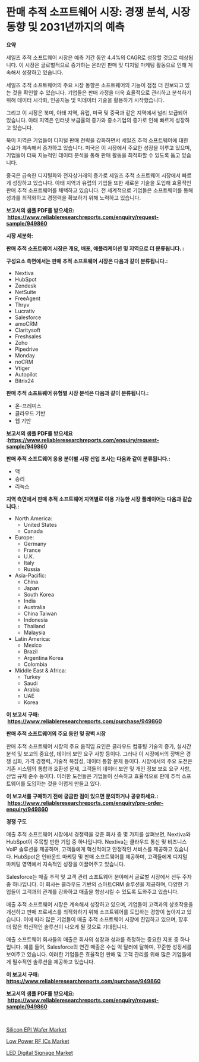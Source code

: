 <p><h1>판매 추적 소프트웨어 시장: 경쟁 분석, 시장 동향 및 2031년까지의 예측</h1></p><p><strong>요약</strong></p>
<p><p>세일즈 추적 소프트웨어 시장은 예측 기간 동안 4.4%의 CAGR로 성장할 것으로 예상됩니다. 이 시장은 글로벌적으로 증가하는 온라인 판매 및 디지털 마케팅 활동으로 인해 계속해서 성장하고 있습니다.</p><p>세일즈 추적 소프트웨어의 주요 시장 동향은 소프트웨어의 기능이 점점 더 진보되고 있는 것을 확인할 수 있습니다. 기업들은 판매 과정을 더욱 효율적으로 관리하고 분석하기 위해 데이터 시각화, 인공지능 및 빅데이터 기술을 활용하기 시작했습니다.</p><p>그리고 이 시장은 북미, 아태 지역, 유럽, 미국 및 중국과 같은 지역에서 널리 보급되어 있습니다. 아태 지역은 인터넷 보급률의 증가와 중소기업의 증가로 인해 빠르게 성장하고 있습니다.</p><p>북미 지역은 기업들이 디지털 판매 전략을 강화하면서 세일즈 추적 소프트웨어에 대한 수요가 계속해서 증가하고 있습니다. 미국은 이 시장에서 주요한 성장을 이루고 있으며, 기업들이 더욱 지능적인 데이터 분석을 통해 판매 활동을 최적화할 수 있도록 돕고 있습니다.</p><p>중국은 급속한 디지털화와 전자상거래의 증가로 세일즈 추적 소프트웨어 시장에서 빠르게 성장하고 있습니다. 아태 지역과 유럽의 기업들 또한 새로운 기술을 도입해 효율적인 판매 추적 소프트웨어를 채택하고 있습니다. 전 세계적으로 기업들은 소프트웨어를 통해 성과를 최적화하고 경쟁력을 확보하기 위해 노력하고 있습니다.</p></p>
<p><strong>보고서의 샘플 PDF를 받으세요: &nbsp;<a href="https://www.reliableresearchreports.com/enquiry/request-sample/949860">https://www.reliableresearchreports.com/enquiry/request-sample/949860</a></strong></p>
<p><strong>시장 세분화:</strong></p>
<p><strong> 판매 추적 소프트웨어 시장은 개요, 배포, 애플리케이션 및 지역으로 더 분류됩니다. :</strong></p>
<p><strong>구성요소 측면에서는 판매 추적 소프트웨어 시장은 다음과 같이 분류됩니다.:</strong></p>
<p><ul><li>Nextiva</li><li>HubSpot</li><li>Zendesk</li><li>NetSuite</li><li>FreeAgent</li><li>Thryv</li><li>Lucrativ</li><li>Salesforce</li><li>amoCRM</li><li>Claritysoft</li><li>Freshsales</li><li>Zoho</li><li>Pipedrive</li><li>Monday</li><li>noCRM</li><li>Vtiger</li><li>Autopilot</li><li>Bitrix24</li></ul></p>
<p><strong> 판매 추적 소프트웨어 유형별 시장 분석은 다음과 같이 분류됩니다.:</strong></p>
<p><ul><li>온-프레미스</li><li>클라우드 기반</li><li>웹 기반</li></ul></p>
<p><strong>보고서의 샘플 PDF를 받으세요 :<a href="https://www.reliableresearchreports.com/enquiry/request-sample/949860">https://www.reliableresearchreports.com/enquiry/request-sample/949860</a></strong></p>
<p><strong> 판매 추적 소프트웨어 응용 분야별 시장 산업 조사는 다음과 같이 분류됩니다.:</strong></p>
<p><ul><li>맥</li><li>승리</li><li>리눅스</li></ul></p>
<p><strong>지역 측면에서 판매 추적 소프트웨어 지역별로 이용 가능한 시장 플레이어는 다음과 같습니다.:</strong></p>
<p><ul>
    <li>
        North America:
        <ul>
            <li>United States</li>
            <li>Canada</li>
        </ul>
    </li>
    <li>
        Europe:
        <ul>
            <li>Germany</li>
            <li>France</li>
            <li>U.K.</li>
            <li>Italy</li>
            <li>Russia</li>
        </ul>
    </li>
    <li>
        Asia-Pacific:
        <ul>
            <li>China</li>
            <li>Japan</li>
            <li>South Korea</li>
            <li>India</li>
            <li>Australia</li>
            <li>China Taiwan</li>
            <li>Indonesia</li>
            <li>Thailand</li>
            <li>Malaysia</li>
        </ul>
    </li>
    <li>
        Latin America:
        <ul>
            <li>Mexico</li>
            <li>Brazil</li>
            <li>Argentina Korea</li>
            <li>Colombia</li>
        </ul>
    </li>
    <li>
        Middle East & Africa:
        <ul>
            <li>Turkey</li>
            <li>Saudi</li>
            <li>Arabia</li>
            <li>UAE</li>
            <li>Korea</li>
        </ul>
    </li>
    </ul></p>
<p><strong>이 보고서 구매: &nbsp;<a href="https://www.reliableresearchreports.com/purchase/949860">https://www.reliableresearchreports.com/purchase/949860</a></strong></p>
<p><strong>판매 추적 소프트웨어의 주요 동인 및 장벽 시장</strong></p>
<p><p>판매 추적 소프트웨어 시장의 주요 움직임 요인은 클라우드 컴퓨팅 기술의 증가, 실시간 분석 및 보고의 중요성, 데이터 보안 요구 사항 등이다. 그러나 이 시장에서의 장벽은 경쟁 심화, 가격 경쟁력, 기술적 복잡성, 데이터 통합 문제 등이다. 시장에서의 주요 도전은 기존 시스템의 통합과 호환성 문제, 고객들의 데이터 보안 및 개인 정보 보호 요구 사항, 산업 규제 준수 등이다. 이러한 도전들은 기업들이 신속하고 효율적으로 판매 추적 소프트웨어를 도입하는 것을 어렵게 만들고 있다.</p></p>
<p><strong>이 보고서를 구매하기 전에 궁금한 점이 있으면 문의하거나 공유하세요.: &nbsp;<a href="https://www.reliableresearchreports.com/enquiry/pre-order-enquiry/949860">https://www.reliableresearchreports.com/enquiry/pre-order-enquiry/949860</a></strong></p>
<p><strong>경쟁 구도</strong></p>
<p><p>매출 추적 소프트웨어 시장에서 경쟁력을 갖춘 회사 중 몇 가지를 살펴보면, Nextiva와 HubSpot이 주목할 만한 기업 중 하나입니다. Nextiva는 클라우드 통신 및 비즈니스 VoIP 솔루션을 제공하며, 고객들에게 혁신적이고 안정적인 서비스를 제공하고 있습니다. HubSpot은 인바운드 마케팅 및 판매 소프트웨어를 제공하며, 고객들에게 디지털 마케팅 영역에서 지속적인 성장을 이끌어주고 있습니다.</p><p>Salesforce는 매출 추적 및 고객 관리 소프트웨어 분야에서 글로벌 시장에서 선두 주자 중 하나입니다. 이 회사는 클라우드 기반의 스마트CRM 솔루션을 제공하며, 다양한 기업들이 고객과의 관계를 강화하고 매출을 향상시킬 수 있도록 도와주고 있습니다.</p><p>매출 추적 소프트웨어 시장은 계속해서 성장하고 있으며, 기업들이 고객과의 상호작용을 개선하고 판매 프로세스를 최적화하기 위해 소프트웨어를 도입하는 경향이 높아지고 있습니다. 이에 따라 많은 기업들이 매출 추적 소프트웨어 시장에 진입하고 있으며, 향후 더 많은 혁신적인 솔루션이 나오게 될 것으로 기대됩니다.</p><p>매출 소프트웨어 회사들의 매출은 회사의 성장과 성과를 측정하는 중요한 지표 중 하나입니다. 예를 들어, Salesforce의 연간 매출은 수십 억 달러에 달하며, 꾸준한 성장세를 보여주고 있습니다. 이러한 기업들은 효율적인 판매 및 고객 관리를 위해 많은 기업들에게 필수적인 솔루션을 제공하고 있습니다.</p></p>
<p><strong>이 보고서 구매: &nbsp; <a href="https://www.reliableresearchreports.com/purchase/949860">https://www.reliableresearchreports.com/purchase/949860</a></strong></p>
<p><strong>보고서의 샘플 PDF를 받으세요: &nbsp;<a href="https://www.reliableresearchreports.com/enquiry/request-sample/949860">https://www.reliableresearchreports.com/enquiry/request-sample/949860</a></strong><strong></strong></p>
<p>&nbsp;</p>
<p><p><a href="https://github.com/mauripalmi/Market-Research-Report-List-2/blob/main/silicon-epi-wafer-market.md">Silicon EPI Wafer Market</a></p><p><a href="https://github.com/redneck06/Market-Research-Report-List-2/blob/main/low-power-rf-ics-market.md">Low Power RF ICs Market</a></p><p><a href="https://github.com/nicoletavirag/Market-Research-Report-List-2/blob/main/led-digital-signage-market.md">LED Digital Signage Market</a></p></p>